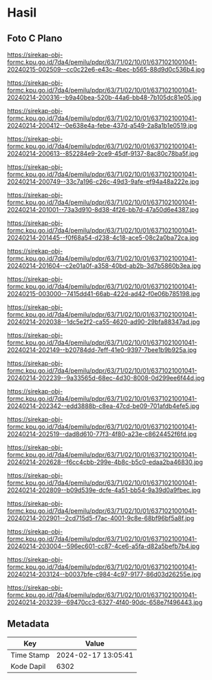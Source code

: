 # Hasil

## Foto C Plano

https://sirekap-obj-formc.kpu.go.id/7da4/pemilu/pdpr/63/71/02/10/01/6371021001041-20240215-002509--cc0c22e6-e43c-4bec-b565-88d9d0c536b4.jpg

https://sirekap-obj-formc.kpu.go.id/7da4/pemilu/pdpr/63/71/02/10/01/6371021001041-20240214-200316--b9a40bea-520b-44a6-bb48-7b105dc81e05.jpg

https://sirekap-obj-formc.kpu.go.id/7da4/pemilu/pdpr/63/71/02/10/01/6371021001041-20240214-200412--0e638e4a-febe-437d-a549-2a8a1b1e0519.jpg

https://sirekap-obj-formc.kpu.go.id/7da4/pemilu/pdpr/63/71/02/10/01/6371021001041-20240214-200613--852284e9-2ce9-45df-9137-8ac80c78ba5f.jpg

https://sirekap-obj-formc.kpu.go.id/7da4/pemilu/pdpr/63/71/02/10/01/6371021001041-20240214-200749--33c7a196-c26c-49d3-9afe-ef94a48a222e.jpg

https://sirekap-obj-formc.kpu.go.id/7da4/pemilu/pdpr/63/71/02/10/01/6371021001041-20240214-201001--73a3d910-8d38-4f26-bb7d-47a50d6e4387.jpg

https://sirekap-obj-formc.kpu.go.id/7da4/pemilu/pdpr/63/71/02/10/01/6371021001041-20240214-201445--f0f68a54-d238-4c18-ace5-08c2a0ba72ca.jpg

https://sirekap-obj-formc.kpu.go.id/7da4/pemilu/pdpr/63/71/02/10/01/6371021001041-20240214-201604--c2e01a0f-a358-40bd-ab2b-3d7b5860b3ea.jpg

https://sirekap-obj-formc.kpu.go.id/7da4/pemilu/pdpr/63/71/02/10/01/6371021001041-20240215-003000--7415dd41-66ab-422d-ad42-f0e06b785198.jpg

https://sirekap-obj-formc.kpu.go.id/7da4/pemilu/pdpr/63/71/02/10/01/6371021001041-20240214-202038--1dc5e2f2-ca55-4620-ad90-29bfa88347ad.jpg

https://sirekap-obj-formc.kpu.go.id/7da4/pemilu/pdpr/63/71/02/10/01/6371021001041-20240214-202149--b20784dd-7eff-41e0-9397-7bee1b9b925a.jpg

https://sirekap-obj-formc.kpu.go.id/7da4/pemilu/pdpr/63/71/02/10/01/6371021001041-20240214-202239--9a33565d-68ec-4d30-8008-0d299ee6f44d.jpg

https://sirekap-obj-formc.kpu.go.id/7da4/pemilu/pdpr/63/71/02/10/01/6371021001041-20240214-202342--edd3888b-c8ea-47cd-be09-701afdb4efe5.jpg

https://sirekap-obj-formc.kpu.go.id/7da4/pemilu/pdpr/63/71/02/10/01/6371021001041-20240214-202519--dad8d610-77f3-4f80-a23e-c8624452f6fd.jpg

https://sirekap-obj-formc.kpu.go.id/7da4/pemilu/pdpr/63/71/02/10/01/6371021001041-20240214-202628--f6cc4cbb-299e-4b8c-b5c0-edaa2ba46830.jpg

https://sirekap-obj-formc.kpu.go.id/7da4/pemilu/pdpr/63/71/02/10/01/6371021001041-20240214-202809--b09d539e-dcfe-4a51-bb54-9a39d0a9fbec.jpg

https://sirekap-obj-formc.kpu.go.id/7da4/pemilu/pdpr/63/71/02/10/01/6371021001041-20240214-202901--2cd715d5-f7ac-4001-9c8e-68bf96bf5a8f.jpg

https://sirekap-obj-formc.kpu.go.id/7da4/pemilu/pdpr/63/71/02/10/01/6371021001041-20240214-203004--596ec601-cc87-4ce6-a5fa-d82a5befb7b4.jpg

https://sirekap-obj-formc.kpu.go.id/7da4/pemilu/pdpr/63/71/02/10/01/6371021001041-20240214-203124--b0037bfe-c984-4c97-9177-86d03d26255e.jpg

https://sirekap-obj-formc.kpu.go.id/7da4/pemilu/pdpr/63/71/02/10/01/6371021001041-20240214-203239--69470cc3-6327-4f40-90dc-658e7f496443.jpg


## Metadata

| Key        | Value               |
| ---------- | ------------------- |
| Time Stamp | 2024-02-17 13:05:41 |
| Kode Dapil | 6302                |



